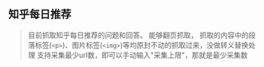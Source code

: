 ## 知乎每日推荐

> 目前抓取知乎每日推荐的问题和回答。
> 能够翻页抓取，
> 抓取的内容中的段落标签(``<p>``)、图片标签(``<img>``)等均原封不动的抓取过来，没做转义替换处理
> 支持采集最少url数，即可以手动输入"采集上限"，那就是最少采集数